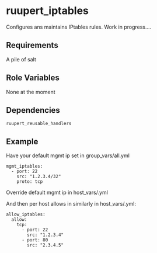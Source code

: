 ruupert_iptables
========================

Configures ans maintains IPtables rules. Work in progress.... 

Requirements
------------

A pile of salt

Role Variables
--------------

None at the moment

Dependencies
------------

    ruupert_reusable_handlers

Example
-------

Have your default mgmt ip set in group_vars/all.yml 

```
mgmt_iptables:
  - port: 22
    src: "1.2.3.4/32"
    proto: tcp
```

Override default mgmt ip in host_vars/<host>.yml

And then per host allows in similarly in host_vars/<host>.yml:
```
allow_iptables:
  allow:
    tcp:
      - port: 22
        src: "1.2.3.4"
      - port: 80
        src: "2.3.4.5"
```
